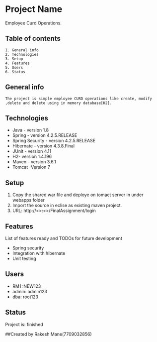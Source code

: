 # Project Name
  Employee Curd Operations.

## Table of contents
	1. General info
	2. Technologies
	3. Setup
	4. Features
	5. Users
	6. Status
	
## General info
	The project is simple employee CURD operations like create, modify ,delete and delete using in memory database[H2].

## Technologies
* Java - version 1.8
* Spring - version 4.2.5.RELEASE
* Spring Security - version 4.2.5.RELEASE
* Hibernate - version 4.3.8.Final
* JUnit - version 4.11
* H2- version 1.4.196
* Maven - version 3.6.1
* Tomcat -Version 7

## Setup
1. Copy the shared war file and deploye on tomact server in under webapps folder
2. Import the source in eclise as existing maven project.
3. URL: http://<<localhost>>:<<Port>>/FinalAssignment/login

## Features
List of features ready and TODOs for future development
* Spring security
* Integration with hibernate
* Unit testing

## Users
* RM1 :NEW123
* admin: admin123
* dba: root123

## Status
Project is: finished

##Created by
  Rakesh Mane(7709032856)
